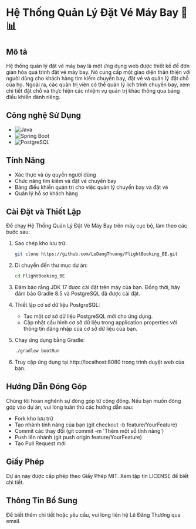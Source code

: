 # Hệ Thống Quản Lý Đặt Vé Máy Bay 🛫📊

## Mô tả
Hệ thống quản lý đặt vé máy bay là một ứng dụng web được thiết kế để đơn giản hóa quá trình đặt vé máy bay. Nó cung cấp một giao diện thân thiện với người dùng cho khách hàng tìm kiếm chuyến bay, đặt vé và quản lý đặt chỗ của họ. Ngoài ra, các quản trị viên có thể quản lý lịch trình chuyến bay, xem chi tiết đặt chỗ và thực hiện các nhiệm vụ quản trị khác thông qua bảng điều khiển dành riêng.

## Công nghệ Sử Dụng
- ![Java](https://img.shields.io/badge/Java-%23ED8B00.svg?&style=for-the-badge&logo=java&logoColor=white)
- ![Spring Boot](https://img.shields.io/badge/Spring_Boot-%236DB33F.svg?&style=for-the-badge&logo=spring&logoColor=white)
- ![PostgreSQL](https://img.shields.io/badge/PostgreSQL-%23316192.svg?&style=for-the-badge&logo=postgresql&logoColor=white)

## Tính Năng
- Xác thực và ủy quyền người dùng
- Chức năng tìm kiếm và đặt vé chuyến bay
- Bảng điều khiển quản trị cho việc quản lý chuyến bay và đặt vé
- Quản lý hồ sơ khách hàng

## Cài Đặt và Thiết Lập
Để chạy Hệ Thống Quản Lý Đặt Vé Máy Bay trên máy cục bộ, làm theo các bước sau:

1. Sao chép kho lưu trữ:
   ```bash
   git clone https://github.com/LeDangThuong/FlightBooking_BE.git
2. Di chuyển đến thư mục dự án:
   ```bash
   cd FlightBooking_BE
3. Đảm bảo rằng JDK 17 được cài đặt trên máy của bạn. Đồng thời, hãy đảm bảo Gradle 8.5 và PostgreSQL đã được cài đặt.

4. Thiết lập cơ sở dữ liệu PostgreSQL:
   - Tạo một cơ sở dữ liệu PostgreSQL mới cho ứng dụng.
   - Cập nhật cấu hình cơ sở dữ liệu trong application.properties với thông tin đăng nhập của cơ sở dữ liệu của bạn.
5. Chạy ứng dụng bằng Gradle:
   ```bash
   ./gradlew bootRun
6. Truy cập ứng dụng tại http://localhost:8080 trong trình duyệt web của bạn.

## Hướng Dẫn Đóng Góp
Chúng tôi hoan nghênh sự đóng góp từ cộng đồng. Nếu bạn muốn đóng góp vào dự án, vui lòng tuân thủ các hướng dẫn sau:

- Fork kho lưu trữ
- Tạo nhánh tính năng của bạn (git checkout -b feature/YourFeature)
- Commit các thay đổi (git commit -m 'Thêm một số tính năng')
- Push lên nhánh (git push origin feature/YourFeature)
- Tạo Pull Request mới

## Giấy Phép
Dự án này được cấp phép theo Giấy Phép MIT. Xem tập tin LICENSE để biết chi tiết.

## Thông Tin Bổ Sung
Để biết thêm chi tiết hoặc yêu cầu, vui lòng liên hệ Lê Đăng Thường qua email.
